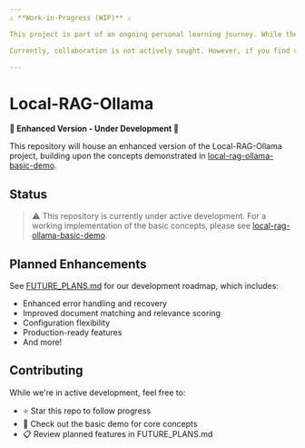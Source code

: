 ```yaml
---
⚠️ **Work-in-Progress (WIP)** ⚠️

This project is part of an ongoing personal learning journey. While there may be other tools available that achieve similar tasks, this repository serves an educational purpose, showcasing my exploration and development skills.

Currently, collaboration is not actively sought. However, if you find value in this project and believe it could grow into something impactful, feel free to reach out for discussions on potential collaboration!

---
```


# Local-RAG-Ollama

**🚧 Enhanced Version - Under Development 🚧**

This repository will house an enhanced version of the Local-RAG-Ollama project, building upon the concepts demonstrated in [local-rag-ollama-basic-demo](https://github.com/ResurgentDev/local-rag-ollama-basic-demo).

## Status

> ⚠️ This repository is currently under active development. For a working implementation of the basic concepts, please see [local-rag-ollama-basic-demo](https://github.com/ResurgentDev/local-rag-ollama-basic-demo).

## Planned Enhancements

See [FUTURE_PLANS.md](FUTURE_PLANS.md) for our development roadmap, which includes:
- Enhanced error handling and recovery
- Improved document matching and relevance scoring
- Configuration flexibility
- Production-ready features
- And more!

## Contributing

While we're in active development, feel free to:
- ⭐ Star this repo to follow progress
- 📘 Check out the basic demo for core concepts
- 📋 Review planned features in FUTURE_PLANS.md
